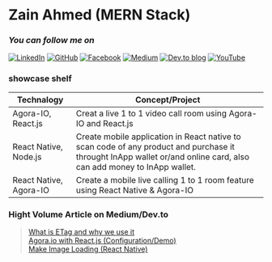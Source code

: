 # Zain Ahmed (MERN Stack)
### _You can follow me on_
[![LinkedIn](https://img.shields.io/badge/linkedin-%230077B5.svg?style=for-the-badge&logo=linkedin&logoColor=white)]() [![GitHub](https://img.shields.io/badge/github-%23121011.svg?style=for-the-badge&logo=github&logoColor=white)]() [![Facebook](https://img.shields.io/badge/Facebook-%231877F2.svg?style=for-the-badge&logo=Facebook&logoColor=white)]() [![Medium](https://img.shields.io/badge/Medium-12100E?style=for-the-badge&logo=medium&logoColor=white)]() [![Dev.to blog](https://img.shields.io/badge/dev.to-0A0A0A?style=for-the-badge&logo=dev.to&logoColor=white)]() [![YouTube](https://img.shields.io/badge/YarCoder-%23FF0000.svg?style=for-the-badge&logo=YouTube&logoColor=white)]()

### showcase shelf
|Technalogy | Concept/Project |
| ------ | ------ |
| Agora-IO, React.js | Creat a live 1 to 1 video call room using Agora-IO and React.js |
| React Native, Node.js |Create mobile application in React native to scan code of any product and purchase it throught InApp wallet or/and online card, also can add money to InApp wallet.  |
| React Native, Agora-IO | Create a mobile live calling 1 to 1 room feature  using React Native & Agora-IO |

### Hight Volume Article on Medium/Dev.to
>  [What is ETag and why we use it](https://dev.to/zainbinfurqan/what-is-etag-and-why-we-use-it-15jd)
>  \
>  [Agora.io with React.js (Configuration/Demo)](https://dev.to/zainbinfurqan/agora-io-with-react-js-configuration-demo-2o7h)
>  \
>  [Make Image Loading (React Native)](https://zain-ahmed-5360.medium.com/make-image-loading-react-native-8929a744d242)
